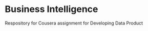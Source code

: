 Business Intelligence
===========================

Respository for Cousera assignment for Developing Data Product 
